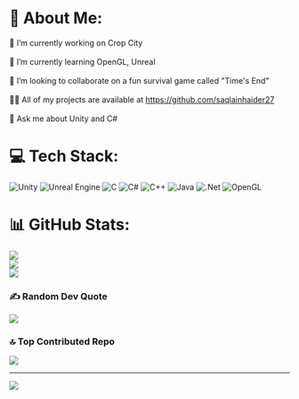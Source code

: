 # 💫 About Me:
🔭 I’m currently working on Crop City<br><br>🌱 I’m currently learning OpenGL, Unreal<br><br>👯 I’m looking to collaborate on a fun survival game called "Time's End"<br><br>👨‍💻 All of my projects are available at https://github.com/saqlainhaider27<br><br>💬 Ask me about Unity and C#


# 💻 Tech Stack:
![Unity](https://img.shields.io/badge/unity-%23000000.svg?style=flat&logo=unity&logoColor=white) ![Unreal Engine](https://img.shields.io/badge/unrealengine-%23313131.svg?style=flat&logo=unrealengine&logoColor=white) ![C](https://img.shields.io/badge/c-%2300599C.svg?style=flat&logo=c&logoColor=white) ![C#](https://img.shields.io/badge/c%23-%23239120.svg?style=flat&logo=csharp&logoColor=white) ![C++](https://img.shields.io/badge/c++-%2300599C.svg?style=flat&logo=c%2B%2B&logoColor=white) ![Java](https://img.shields.io/badge/java-%23ED8B00.svg?style=flat&logo=openjdk&logoColor=white) ![.Net](https://img.shields.io/badge/.NET-5C2D91?style=flat&logo=.net&logoColor=white) ![OpenGL](https://img.shields.io/badge/OpenGL-%23FFFFFF.svg?style=flat&logo=opengl)
# 📊 GitHub Stats:
![](https://github-readme-stats.vercel.app/api?username=saqlainhaider27&theme=dark&hide_border=false&include_all_commits=true&count_private=true)<br/>
![](https://github-readme-streak-stats.herokuapp.com/?user=saqlainhaider27&theme=dark&hide_border=false)<br/>
![](https://github-readme-stats.vercel.app/api/top-langs/?username=saqlainhaider27&theme=dark&hide_border=false&include_all_commits=true&count_private=true&layout=compact)

### ✍️ Random Dev Quote
![](https://quotes-github-readme.vercel.app/api?type=horizontal&theme=radical)

### 🔝 Top Contributed Repo
![](https://github-contributor-stats.vercel.app/api?username=saqlainhaider27&limit=5&theme=dark&combine_all_yearly_contributions=true)

---
[![](https://visitcount.itsvg.in/api?id=saqlainhaider27&icon=0&color=0)](https://visitcount.itsvg.in)

<!-- Proudly created with GPRM ( https://gprm.itsvg.in ) -->
